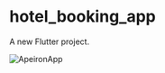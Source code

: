 # hotel_booking_app

A new Flutter project.

![ApeironApp](https://github.com/e-khalifa/Apeiron-HotelBookingApp/assets/170952219/ae0f354f-366e-4dde-a458-8fd63dd24ecc.gif)

 
 
